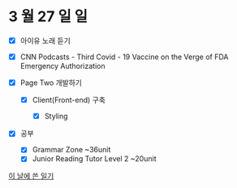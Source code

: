 # 3 월 27 일 일

- [x] 아이유 노래 듣기

- [x] CNN Podcasts - Third Covid - 19 Vaccine on the Verge of FDA Emergency Authorization

- [x] Page Two 개발하기

  - [x] Client(Front-end) 구축

    - [x] Styling

- [x] 공부

  - [x] Grammar Zone ~36unit
  - [x] Junior Reading Tutor Level 2 ~20unit

[이 날에 쓴 일기](../../../diary/2022/3/27.md)
